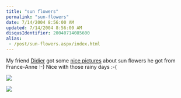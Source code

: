 ```yaml
---
title: "sun flowers"
permalink: "sun-flowers"
date: 7/14/2004 8:56:00 AM
updated: 7/14/2004 8:56:00 AM
disqusIdentifier: 20040714085600
alias:
 - /post/sun-flowers.aspx/index.html
---
```

My friend [Didier](http://www.didierbeck.com) got some [nice pictures](http://www.didierbeck.com/2004_07_01_blogs.php#108957069266216869) about sun flowers he got from France-Anne :-) Nice with those rainy days :-(

![](http://www.didierbeck.com/pics/diverse/weekend04.JPG)
<!-- more -->

![](http://www.didierbeck.com/pics/diverse/weekend05.JPG)
